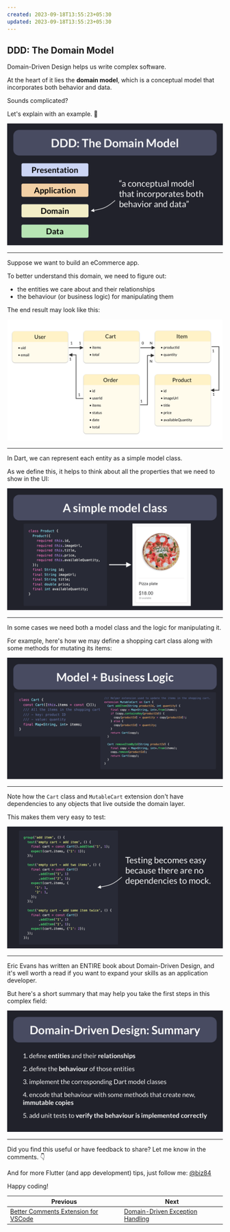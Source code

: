 ```yaml
---
created: 2023-09-18T13:55:23+05:30
updated: 2023-09-18T13:55:23+05:30
---
```

## DDD: The Domain Model

Domain-Driven Design helps us write complex software.

At the heart of it lies the **domain model**, which is a conceptual model that incorporates both behavior and data.

Sounds complicated?

Let's explain with an example. 🧵

![](029-domain-model.png)

---

Suppose we want to build an eCommerce app.

To better understand this domain, we need to figure out:

- the entities we care about and their relationships
- the behaviour (or business logic) for manipulating them

The end result may look like this:

![](029-ecommerce-entitites.png)

---

In Dart, we can represent each entity as a simple model class.

As we define this, it helps to think about all the properties that we need to show in the UI:

![](029-simple-model-class.png)

---

In some cases we need both a model class and the logic for manipulating it.

For example, here's how we may define a shopping cart class along with some methods for mutating its items:

![](029-model-business-logic.png)

---

Note how the `Cart` class and `MutableCart` extension don't have dependencies to any objects that live outside the domain layer.

This makes them very easy to test:

![](029-model-tests.png)

---

Eric Evans has written an ENTIRE book about Domain-Driven Design, and it's well worth a read if you want to expand your skills as an application developer.

But here's a short summary that may help you take the first steps in this complex field:

![](029-summary.png)

---

Did you find this useful or have feedback to share? Let me know in the comments. 👇

And for more Flutter (and app development) tips, just follow me: [@biz84](https://twitter.com/biz84)

Happy coding!
 

| Previous | Next |
| -------- | ---- |
| [Better Comments Extension for VSCode](../0027-better-comments-extension-for-vscode/index.md) | [Domain-Driven Exception Handling](../0029-domain-driven-exception-handling/index.md) |
